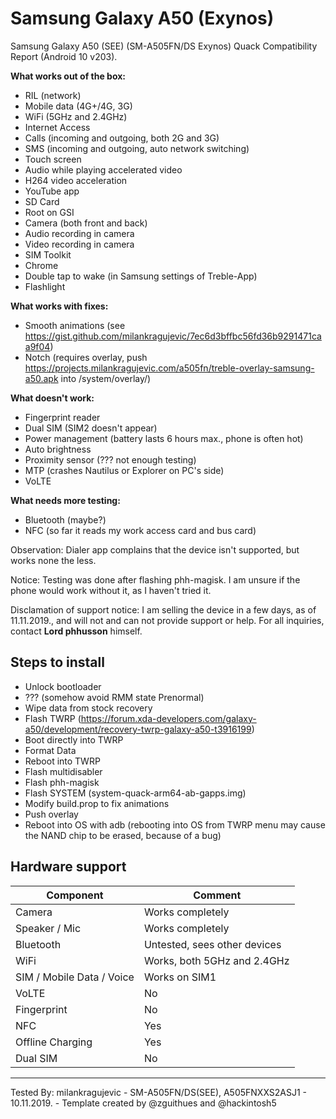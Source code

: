 # Samsung Galaxy A50 (Exynos)

Samsung Galaxy A50 (SEE) (SM-A505FN/DS Exynos) Quack Compatibility Report (Android 10 v203).

**What works out of the box:**
- RIL (network)
- Mobile data (4G+/4G, 3G)
- WiFi (5GHz and 2.4GHz)
- Internet Access
- Calls (incoming and outgoing, both 2G and 3G)
- SMS (incoming and outgoing, auto network switching)
- Touch screen
- Audio while playing accelerated video
- H264 video acceleration
- YouTube app
- SD Card
- Root on GSI
- Camera (both front and back)
- Audio recording in camera
- Video recording in camera
- SIM Toolkit
- Chrome
- Double tap to wake (in Samsung settings of Treble-App)
- Flashlight

**What works with fixes:**
- Smooth animations (see https://gist.github.com/milankragujevic/7ec6d3bffbc56fd36b9291471caa9f04)
- Notch (requires overlay, push https://projects.milankragujevic.com/a505fn/treble-overlay-samsung-a50.apk into /system/overlay/)

**What doesn't work:**
- Fingerprint reader
- Dual SIM (SIM2 doesn't appear)
- Power management (battery lasts 6 hours max., phone is often hot)
- Auto brightness
- Proximity sensor (??? not enough testing)
- MTP (crashes Nautilus or Explorer on PC's side)
- VoLTE

**What needs more testing:**
- Bluetooth (maybe?)
- NFC (so far it reads my work access card and bus card)

Observation: Dialer app complains that the device isn't supported, but works none the less. 

Notice: Testing was done after flashing phh-magisk. I am unsure if the phone would work without it, as I haven't tried it.

Disclamation of support notice: I am selling the device in a few days, as of 11.11.2019., and will not and can not provide support or help. For all inquiries, contact **Lord phhusson** himself.

## Steps to install

- Unlock bootloader
- ??? (somehow avoid RMM state Prenormal)
- Wipe data from stock recovery
- Flash TWRP (https://forum.xda-developers.com/galaxy-a50/development/recovery-twrp-galaxy-a50-t3916199)
- Boot directly into TWRP
- Format Data
- Reboot into TWRP
- Flash multidisabler
- Flash phh-magisk
- Flash SYSTEM (system-quack-arm64-ab-gapps.img)
- Modify build.prop to fix animations
- Push overlay
- Reboot into OS with adb (rebooting into OS from TWRP menu may cause the NAND chip to be erased, because of a bug)

## Hardware support

| Component                 |      Comment                                              |
|---------------------------|-----------------------------------------------------------|
| Camera                    | Works completely                                          |
| Speaker / Mic             | Works completely                                          |
| Bluetooth                 | Untested, sees other devices                              |
| WiFi                      | Works, both 5GHz and 2.4GHz                               |
| SIM / Mobile Data / Voice | Works on SIM1                                             |
| VoLTE                     | No                                                        |
| Fingerprint               | No                                                        |
| NFC                       | Yes                                                       |
| Offline Charging          | Yes                                                       |
| Dual SIM                  | No                                                        |
---

Tested By: milankragujevic - SM-A505FN/DS(SEE), A505FNXXS2ASJ1 - 10.11.2019. - Template created by @zguithues and @hackintosh5